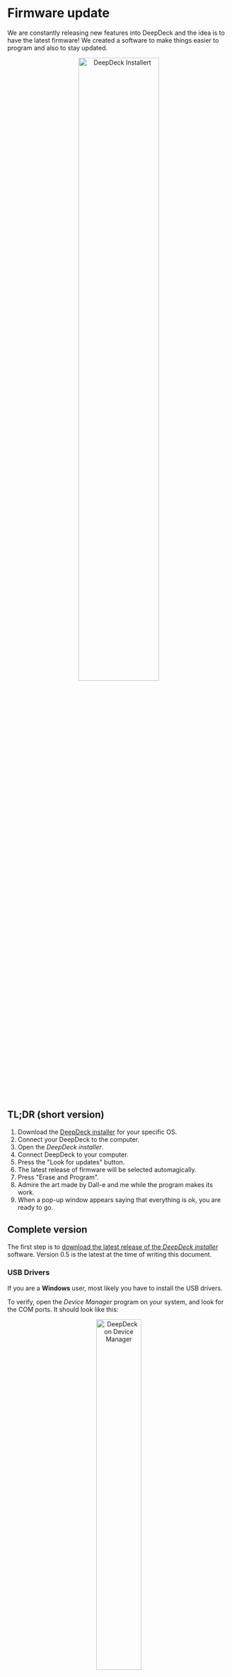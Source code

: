 # Firmware update

We are constantly releasing new features into DeepDeck and the idea is to have the latest firmware! We created a software to make things easier to program and also to stay updated.

<p align="center">
  <img src="https://github.com/DeepSea-Developments/DeepDeck.programmer/assets/5274871/cfba1ec1-c998-4838-bd41-ba83cd801823?raw=true" alt="DeepDeck Installert" width="60%"/>
</p>

## TL;DR (short version)

1. Download the [DeepDeck installer](https://github.com/DeepSea-Developments/DeepDeck.programmer/releases) for your specific OS.
2. Connect your DeepDeck to the computer. 
3. Open the *DeepDeck installer*.
4. Connect DeepDeck to your computer.
5. Press the "Look for updates" button.
6. The latest release of firmware will be selected automagically.
7. Press "Erase and Program".
8. Admire the art made by Dall-e and me while the program makes its work.
9. When a pop-up window appears saying that everything is ok, you are ready to go.

## Complete version

The first step is to [download the latest release of the *DeepDeck installer*](https://github.com/DeepSea-Developments/DeepDeck.programmer/releases) software. Version 0.5 is the latest at the time of writing this document.

### USB Drivers

If you are a **Windows** user, most likely you have to install the USB drivers.

To verify, open the *Device Manager* program on your system, and look for the COM ports. It should look like this:

<p align="center">
  <img src="https://github.com/DeepSea-Developments/DeepDeck.Ahuyama.fw/assets/5274871/539d0d8a-649f-4c25-bbdf-6bf1e6c89959?raw=true" alt="DeepDeck on Device Manager" width="45%"/>
</p>

If the DeepDeck is connected and nothing appears, there should be a device label as *unknown*. Connect and disconnect your DeepDeck with the *Device Manager* program open to see how your system detects it. If it does not look like the image above, follow these steps:

Download [CP210x Universal Windows Driver](https://www.silabs.com/developers/usb-to-uart-bridge-vcp-drivers?tab=downloads).

<p align="center">
  <img src="https://github.com/DeepSea-Developments/DeepDeck.Ahuyama.fw/assets/5274871/8b3e5820-0da3-48c6-bc35-c59ec8475a28?raw=true" alt="CP210x USB drivers" width="60%"/>
</p>

To install the drivers:
- Uncompress the drivers. 
- Right click on the unknown device on the *Device Manager*, and select **"install/update driver"**. 
- On the window that will pop up, select **Browse my computer for drivers**. 
- In the next window, select **Let me pick from a list of available drivers on my computer**. 
- In the next windows select **Have a disk** and browse the location where the drivers were uncompressed, and select **silabser.inf**. 
- A list of drivers will refresh. Select **Silicon labs CP210x USB to UART bridge**. 
- Click next to install the driver. Check again the device manager, and if t does not appear try restarting the PC.

### Linux and Mac users:

The files generated have no extension. They are executable files, but to do so, you have to give the file permission to run. Right click on the file and in the permissions, give check the option to allow it to run as a program. Here is an example made in Ubuntu 22.04:

<p align="center">
  <img src="https://github.com/DeepSea-Developments/DeepDeck.programmer/assets/5274871/554e3d3c-e34f-4232-9cd5-bae61dd7b00a?raw=true" alt="DeepDeck basic test" width="35%"/>
</p>

## Programming for the first time

Follow the steps in this video to do the first programming.

<p align="center">
  <img src="https://github.com/DeepSea-Developments/DeepDeck.Ahuyama.fw/assets/5274871/682263f8-d337-4f93-ae41-6640ee9ed637?raw=true" alt="DeepDeck installer usage" width="70%"/>
</p>

### Check firmware update

To make sure the firmware is updated, open the onboard menu on the DeepDeck. To do this:
- Press and hold both knobs at the same time
- The menu should appear on the screen
- The title should tell you the version of the firmware and must be the same selected on the DeepDeck installer program.

<p align="center">
  <img src="https://github.com/DeepSea-Developments/DeepDeck.Ahuyama.fw/assets/5274871/2be958e3-d27d-44b8-a864-ff7a46ee1447?raw=true" alt="DeepDeck version check" width="35%"/>
</p>

### Troubleshooting and additional information  

For more information, go to the [complete guide of the DeepDeck installer](https://deepdeck.co/installer/).


  
